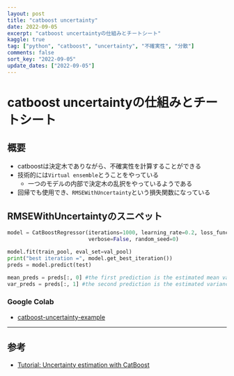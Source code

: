 ```yaml
---
layout: post
title: "catboost uncertainty"
date: 2022-09-05
excerpt: "catboost uncertaintyの仕組みとチートシート"
kaggle: true
tag: ["python", "catboost", "uncertainty", "不確実性", "分散"]
comments: false
sort_key: "2022-09-05"
update_dates: ["2022-09-05"]
---
```


# catboost uncertaintyの仕組みとチートシート

## 概要
 - catboostは決定木でありながら、不確実性を計算することができる
 - 技術的には`Virtual ensemble`とうことをやっている
   - 一つのモデルの内部で決定木の乱択をやっているようである
 - 回帰でも使用でき、`RMSEWithUncertainty`という損失関数になっている

## RMSEWithUncertaintyのスニペット

```python
model = CatBoostRegressor(iterations=1000, learning_rate=0.2, loss_function='RMSEWithUncertainty',
                          verbose=False, random_seed=0)

model.fit(train_pool, eval_set=val_pool)
print("best iteration =", model.get_best_iteration())
preds = model.predict(test)

mean_preds = preds[:, 0] #the first prediction is the estimated mean value
var_preds = preds[:, 1] #the second prediction is the estimated variance
```

### Google Colab
 - [catboost-uncertainty-example](https://colab.research.google.com/drive/1_HKHoGaTRm-0Z2VJhv52gNumQ2T4nTGm?usp=sharing)

---

## 参考
 - [Tutorial: Uncertainty estimation with CatBoost](https://towardsdatascience.com/tutorial-uncertainty-estimation-with-catboost-255805ff217e)
